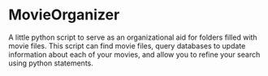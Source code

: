 # MovieOrganizer
A little python script to serve as an organizational aid for folders filled with movie files. This script can find movie files, query databases to update information about each of your movies, and allow you to refine your search using python statements.
